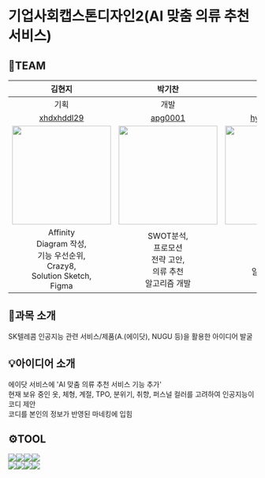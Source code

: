 # 기업사회캡스톤디자인2(AI 맞춤 의류 추천 서비스)

## 🤭TEAM
|김현지|박기찬|박현도|정헌영|제보민|
|:---:|:---:|:---:|:---:|:---:|
|기획|개발|개발|개발|기획|
|[xhdxhddl29](https://github.com/xhdxhddl29)|[apg0001](https://github.com/apg0001)|[hyundo0328](https://github.com/hyundo0328)|[heonyoung](https://github.com/heonyoung)|[jebomin](https://github.com/jebomin)|
|<img src="https://github.com/apg0001/AdotProject/assets/42407430/c6b3a45e-65e7-475c-9e35-e32d6cf52ecd" width="200" height="200">|<img src="https://github.com/apg0001/AdotProject/assets/42407430/c841bf0f-e6e6-4e98-8710-6d4f91a54146" width="200" height="200">|<img src="https://github.com/apg0001/AdotProject/assets/42407430/e5188cad-0ef6-4f8b-8222-463f25b3d642" width="200" height="200">|<img src="https://github.com/apg0001/AdotProject/assets/42407430/88856835-fa83-430f-8b83-69f8d50ec4ea" width="200" height="200">|<img src="https://github.com/apg0001/AdotProject/assets/42407430/16c580b8-9331-4ef7-8fe1-a741c2273a34" width="200" height="200">|
|Affinity <br/>Diagram 작성,<br/>기능 우선순위,<br/>Crazy8,<br/>Solution Sketch,<br/>Figma|SWOT분석,<br/>프로모션<br/>전략 고안,<br/>의류 추천<br/>알고리즘 개발|3C 분석,<br/>의류 등록<br/>알고리즘 개발|재정 담당,<br/>STP분석,<br/>개발 선행 조사,<br/>개발 파트 발표|서기<br/>기능 우선순위,<br/>Crazy8,<br/>기획 파트 발표,<br/>Figma|

## 📝과목 소개
SK텔레콤 인공지능 관련 서비스/제품(A.(에이닷), NUGU 등)을 활용한 아이디어 발굴

## 💡아이디어 소개
에이닷 서비스에 'AI 맞춤 의류 추천 서비스 기능 추가'<br/>
현재 보유 중인 옷, 체형, 계절, TPO, 분위기, 취향, 퍼스널 컬러를 고려하여 인공지능이 코디 제안<br/>
코디를 본인의 정보가 반영된 마네킹에 입힘

## ⚙️TOOL
<img src="https://img.shields.io/badge/Sourcetree-0052CC?style=for-the-badge&logo=Sourcetree&logoColor=white"><img src="https://img.shields.io/badge/Figma-F24E1E?style=for-the-badge&logo=Figma&logoColor=white"><img src="https://img.shields.io/badge/Python-3776AB?style=for-the-badge&logo=Python&logoColor=white"><img src="https://img.shields.io/badge/JupyterNotebook-F37626?style=for-the-badge&logo=Jupyter&logoColor=white"><br/><img src="https://img.shields.io/badge/beautifulsoup4-0099E5?style=for-the-badge&logo=beautifulsoup4r&logoColor=white"><img src="https://img.shields.io/badge/GoogleColab-F9AB00?style=for-the-badge&logo=GoogleColab&logoColor=white"><img src="https://img.shields.io/badge/Scikitlearn-F7931E?style=for-the-badge&logo=Scikitlearn&logoColor=white"><img src="https://img.shields.io/badge/Tkinter-40AEF0?style=for-the-badge&logo=Tkinter&logoColor=white">
